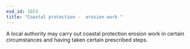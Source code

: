 ```yaml
---
esd_id: 1653
title: "Coastal protection -  erosion work "
---
```


A local authority may carry out coastal protection erosion work in certain circumstances and having taken certain prescribed steps.

